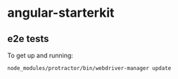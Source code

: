 # angular-starterkit

## e2e tests

To get up and running: 

```
node_modules/protractor/bin/webdriver-manager update
```
